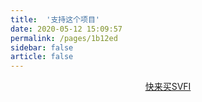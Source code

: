 ```yaml
---
title:  '支持这个项目'
date: 2020-05-12 15:09:57
permalink: /pages/1b12ed
sidebar: false
article: false
---
```



<p align="center">
  <a class="become-sponsor" href="https://store.steampowered.com/app/1692080/SVFI/">快来买SVFI</a>
</p>

